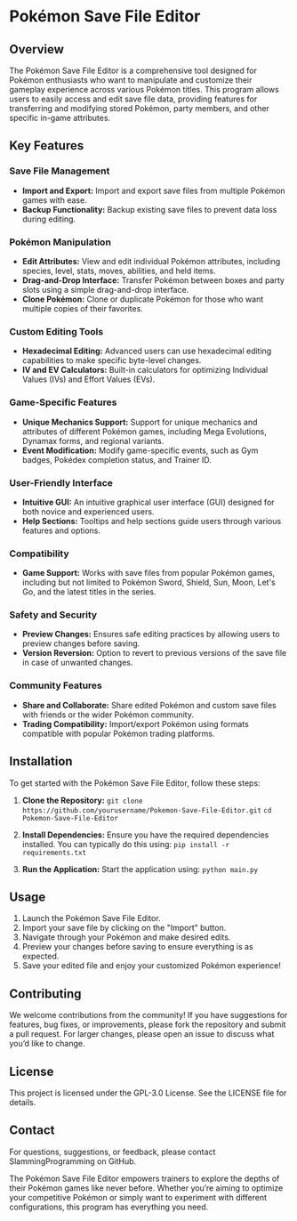 # Pokémon Save File Editor

## Overview
The Pokémon Save File Editor is a comprehensive tool designed for Pokémon enthusiasts who want to manipulate and customize their gameplay experience across various Pokémon titles. This program allows users to easily access and edit save file data, providing features for transferring and modifying stored Pokémon, party members, and other specific in-game attributes.

## Key Features

### Save File Management
- **Import and Export:** Import and export save files from multiple Pokémon games with ease.
- **Backup Functionality:** Backup existing save files to prevent data loss during editing.

### Pokémon Manipulation
- **Edit Attributes:** View and edit individual Pokémon attributes, including species, level, stats, moves, abilities, and held items.
- **Drag-and-Drop Interface:** Transfer Pokémon between boxes and party slots using a simple drag-and-drop interface.
- **Clone Pokémon:** Clone or duplicate Pokémon for those who want multiple copies of their favorites.

### Custom Editing Tools
- **Hexadecimal Editing:** Advanced users can use hexadecimal editing capabilities to make specific byte-level changes.
- **IV and EV Calculators:** Built-in calculators for optimizing Individual Values (IVs) and Effort Values (EVs).

### Game-Specific Features
- **Unique Mechanics Support:** Support for unique mechanics and attributes of different Pokémon games, including Mega Evolutions, Dynamax forms, and regional variants.
- **Event Modification:** Modify game-specific events, such as Gym badges, Pokédex completion status, and Trainer ID.

### User-Friendly Interface
- **Intuitive GUI:** An intuitive graphical user interface (GUI) designed for both novice and experienced users.
- **Help Sections:** Tooltips and help sections guide users through various features and options.

### Compatibility
- **Game Support:** Works with save files from popular Pokémon games, including but not limited to Pokémon Sword, Shield, Sun, Moon, Let's Go, and the latest titles in the series.

### Safety and Security
- **Preview Changes:** Ensures safe editing practices by allowing users to preview changes before saving.
- **Version Reversion:** Option to revert to previous versions of the save file in case of unwanted changes.

### Community Features
- **Share and Collaborate:** Share edited Pokémon and custom save files with friends or the wider Pokémon community.
- **Trading Compatibility:** Import/export Pokémon using formats compatible with popular Pokémon trading platforms.

## Installation
To get started with the Pokémon Save File Editor, follow these steps:

1. **Clone the Repository:**
   `git clone https://github.com/yourusername/Pokemon-Save-File-Editor.git`
   `cd Pokemon-Save-File-Editor`

2. **Install Dependencies:**
   Ensure you have the required dependencies installed. You can typically do this using:
   `pip install -r requirements.txt`

3. **Run the Application:**
   Start the application using:
   `python main.py`

## Usage
1. Launch the Pokémon Save File Editor.
2. Import your save file by clicking on the "Import" button.
3. Navigate through your Pokémon and make desired edits.
4. Preview your changes before saving to ensure everything is as expected.
5. Save your edited file and enjoy your customized Pokémon experience!

## Contributing
We welcome contributions from the community! If you have suggestions for features, bug fixes, or improvements, please fork the repository and submit a pull request. For larger changes, please open an issue to discuss what you’d like to change.

## License
This project is licensed under the GPL-3.0 License. See the LICENSE file for details.

## Contact
For questions, suggestions, or feedback, please contact SlammingProgramming on GitHub.

The Pokémon Save File Editor empowers trainers to explore the depths of their Pokémon games like never before. Whether you’re aiming to optimize your competitive Pokémon or simply want to experiment with different configurations, this program has everything you need.
